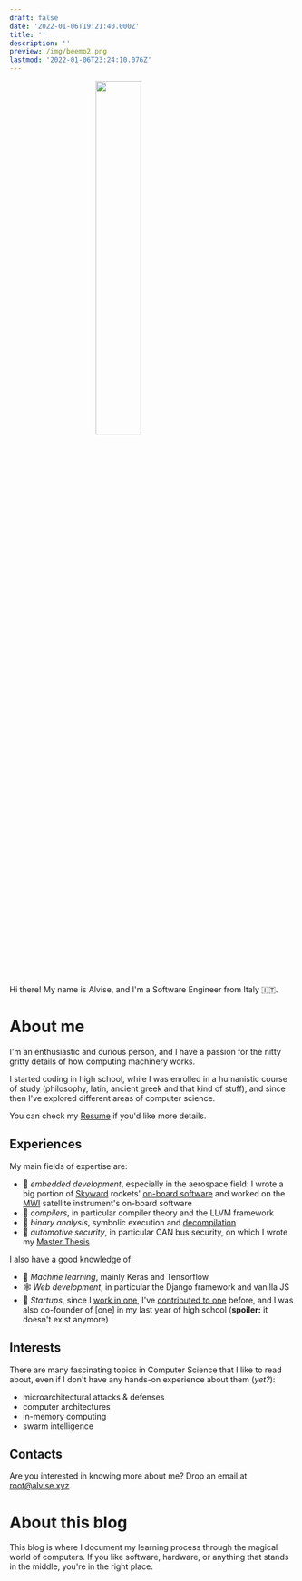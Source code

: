 ```yaml
---
draft: false
date: '2022-01-06T19:21:40.000Z'
title: ''
description: ''
preview: /img/beemo2.png
lastmod: '2022-01-06T23:24:10.076Z'
---
```



<img src="/img/beemo2.png" style="width:40%; min-width:125px; max-width:200px; display: block; margin:auto; border-radius:0px; padding-bottom:20px;" />

Hi there! My name is Alvise, and I'm a Software Engineer from Italy 🇮🇹.

# About me

I'm an enthusiastic and curious person, and I have a passion for the nitty gritty details of how computing machinery works.

I started coding in high school, while I was enrolled in a humanistic course of study (philosophy, latin, ancient greek and that kind of stuff), and since then I've explored different areas of computer science.

<!-- I started with web development during high school, then I chose Electronics for
my Bachelor's, switched to Computer Engineering for my Master's and joined
the [Skyward](https://skywarder.eu) student team, that was building a sounding rocket. I later
became Software Team Lead of the group and participated to 2 launch campaigns.
After that, I got into computer security, in particular I completed my Master's
degree with a thesis on novel attack techniques in the field automotive security
and I started working in the field of binary analysis. -->

You can check my [Resume](http://cv.alvise.xyz) if you'd like more details.

## Experiences

My main fields of expertise are:
* 🚀 *embedded development*, especially in the aerospace field: I wrote a big portion
of [Skyward](https://skywarder.eu) rockets' [on-board software](https://github.com/skyward-er/skyward-boardcore) and worked on the
[MWI](https://directory.eoportal.org/web/eoportal/satellite-missions/m/metop-sg) satellite instrument's on-board software
* 🐉 *compilers*, in particular compiler theory and the LLVM framework
* 🔬 *binary analysis*, symbolic execution and [decompilation](https://github.com/revng)
* 🚗 *automotive security*, in particular CAN bus security, on which I wrote
my [Master Thesis](https://www.politesi.polimi.it/bitstream/10589/180235/1/2021_10_DeFaveriTron.pdf)

I also have a good knowledge of:
* 🤖 *Machine learning*, mainly Keras and Tensorflow
* 🕸️ *Web development*, in particular the Django framework and vanilla JS
* 🦄 *Startups*, since I [work in one](https://rev.ng), I've [contributed to one](https://blinklastmile.com) before, and
I was also co-founder of [one] in my last year of high school (**spoiler:** it doesn't exist anymore)

## Interests

There are many fascinating topics in Computer Science that I like to read
about, even if I don't have any hands-on experience about them (*yet?*):
* microarchitectural attacks & defenses
* computer architectures
* in-memory computing
* swarm intelligence

## Contacts

Are you interested in knowing more about me? Drop an email at [root@alvise.xyz](mailto:root@alvise.xyz).

# About this blog

This blog is where I document my learning process through the magical world of computers. If you like software, hardware, or anything that stands in the middle, you're in the right place.
